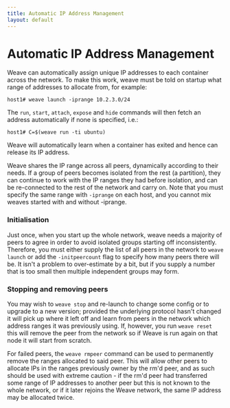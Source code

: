 ```yaml
---
title: Automatic IP Address Management
layout: default
---
```


# Automatic IP Address Management

Weave can automatically assign unique IP addresses to each container
across the network. To make this work, weave must be told on startup
what range of addresses to allocate from, for example:

    host1# weave launch -iprange 10.2.3.0/24

The `run`, `start`, `attach`, `expose` and `hide` commands will then
fetch an address automatically if none is specified, i.e.:

    host1# C=$(weave run -ti ubuntu)

Weave will automatically learn when a container has exited
and hence can release its IP address.

Weave shares the IP range across all peers, dynamically according to
their needs.  If a group of peers becomes isolated from the rest (a
partition), they can continue to work with the IP ranges they had
before isolation, and can be re-connected to the rest of the network
and carry on. Note that you must specify the same range with
`-iprange` on each host, and you cannot mix weaves started with and
without -iprange.

### Initialisation

Just once, when you start up the whole network, weave needs a majority
of peers to agree in order to avoid isolated groups starting off
inconsistently. Therefore, you must either supply the list of all
peers in the network to `weave launch` or add the `-initpeercount`
flag to specify how many peers there will be.  It isn't a problem to
over-estimate by a bit, but if you supply a number that is too small
then multiple independent groups may form.

### Stopping and removing peers

You may wish to `weave stop` and re-launch to change some config or to
upgrade to a new version; provided the underlying protocol hasn't
changed it will pick up where it left off and learn from peers in the
network which address ranges it was previously using. If, however, you
run `weave reset` this will remove the peer from the network so
if Weave is run again on that node it will start from scratch.

For failed peers, the `weave rmpeer` command can be used to
permanently remove the ranges allocated to said peer.  This will allow
other peers to allocate IPs in the ranges previously owner by the rm'd
peer, and as such should be used with extreme caution - if the rm'd
peer had transferred some range of IP addresses to another peer but
this is not known to the whole network, or if it later rejoins
the Weave network, the same IP address may be allocated twice.
